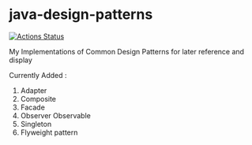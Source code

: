 # java-design-patterns

[![Actions Status](https://github.com/comdotlinux/java-design-patterns/workflows/maven/badge.svg)](https://github.com/comdotlinux/java-design-patterns/actions)

My Implementations of Common Design Patterns for later reference and display

Currently Added :
1. Adapter
2. Composite
3. Facade
4. Observer Observable
5. Singleton
6. Flyweight pattern
